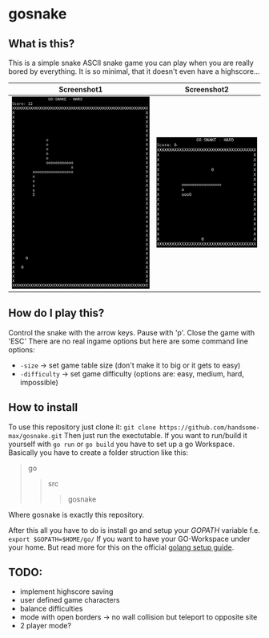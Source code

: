 # gosnake
## What is this?
This is a simple snake ASCII snake game you can play when you are really bored by everything.
It is so minimal, that it doesn't even have a highscore...

Screenshot1			  | Screenshot2
:--------------------------------:|:--------------------------------:
![](images/snake.png "Snake1")	  | ![](images/snake2.png "Snake2")

## How do I play this?
Control the snake with the arrow keys.
Pause with 'p'.
Close the game with 'ESC'
There are no real ingame options but here are some command line options: 
- `-size` -> set game table size (don't make it to big or it gets to easy) 
- `-difficulty` -> set game difficulty (options are: easy, medium, hard, impossible)


## How to install
To use this repository just clone it:
`git clone https://github.com/handsome-max/gosnake.git`
Then just run the exectutable.
If you want to run/build it yourself with
`go run` or `go build`
you have to set up a go Workspace.
Basically you have to create a folder struction like this:
> go
> > src
> > > gosnake

Where gosnake is exactly this repository.

After this all you have to do is install go and setup your *GOPATH* variable
f.e. `export $GOPATH=$HOME/go/`
If you want to have your GO-Workspace under your home. But read more for this on the official [golang setup guide](https://golang.org/doc/install#install "Go installation guide").

## TODO:
- implement highscore saving
- user defined game characters
- balance difficulties
- mode with open borders -> no wall collision but teleport to opposite site
- 2 player mode?


